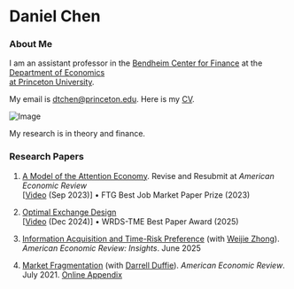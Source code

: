 # Daniel Chen
### About Me

I am an assistant professor in the [Bendheim Center for Finance](https://bcf.princeton.edu) at the [Department of Economics   
at Princeton University](https://economics.princeton.edu). 



My email is dtchen@princeton.edu. Here is my [CV](CVAug2025.pdf).


![Image](https://dtc1995.github.io/danielchenpic.png)

My research is in theory and finance.

### Research Papers
1. [A Model of the Attention Economy](https://dtc1995.github.io/attention.html). Revise and Resubmit at *American Economic Review*\
 [[Video](https://www.youtube.com/watch?v=Rl1nHrpZEIA) (Sep 2023)]  <span class="award">• FTG Best Job Market Paper Prize (2023)</span>
   

2.  [Optimal Exchange Design](https://dtc1995.github.io/OEDrevision.pdf)\
 [[Video](https://www.youtube.com/watch?v=ovJwCV2iux0&t=3157s) (Dec 2024)] <span class="award">• WRDS-TME Best Paper Award (2025) </span>  

3.  [Information Acquisition and Time-Risk Preference](https://dtc1995.github.io/chen-zhong-2025-information-acquisition-and-time-risk-preference.pdf) (with [Weijie Zhong](https://wjzhong.com)). *American Economic Review: Insights*. June 2025
 
4.  [Market Fragmentation](https://www.gsb.stanford.edu/sites/default/files/paper-or-publication/aer.marketfrag.pdf) (with [Darrell Duffie](https://www.darrellduffie.com)). *American Economic Review*. July 2021. [Online Appendix](https://dtc1995.github.io/ChenDuffieOnlineAppendixFeb2021.pdf)  


